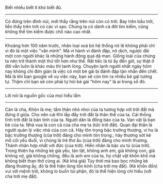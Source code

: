 Biết nhiều biết ít khó biết đủ.

---

Có đứng trên đỉnh núi, mới thấy rằng trên núi còn có trời.
Bay trên bầu trời, liền thấy trên trời có các vì sao.
Chúng ta có dành cả đời tìm kiếm, cũng không thể tìm kiếm được chỗ nào cao nhất.

---

Khoảng hơn 100 năm trước, nhân loại xoá bỏ hệ thống nô lệ không phải chỉ vì đó là một việc "văn minh". Mà vì hành vi đánh đập, nô dịch, ngược đãi một con người khác là những hành động quá dã man. Giống loài của chúng ta nên trở thành một thứ tốt hơn như thế. Rất tiếc là từ ấy đến giờ, sự thật ở đời vẫn luôn là khác máu thì tanh lòng.
Chuyện lạnh người nhất ngày hôm nay không chỉ đơn giản là việc có một bé gái bị đánh đập tàn nhẫn đến chết. Mà là khi bạn google về vụ việc này, bạn sẽ còn tìm ra nhiều bé gái tương tự. Thậm chí bạn sẽ còn phải tự hỏi bé gái "hôm nay" là ai trong số đó.

-------

Lời nói là nguồn gốc của mọi hiểu lầm

--------

Càn là cha, Khôn là mẹ; tấm thân nhỏ nhoi của ta tương hợp với trời đất mà đứng ở giữa. Cho nên cái Khí lấp đầy trời đất là thân thể của ta. Cái thống lĩnh trời đất là bản tính của ta. Người dân là đồng bào của ta. Vạn vật là bạn bè của ta. Nhà vua là con cả của cha mẹ ta (tức trời đất). Quan đại thần là người quản lý việc nhà của con cả. Hãy tôn trọng bậc trưởng thượng, vì họ là bậc trưởng thượng (của trời) đáng cho mình tôn trọng.; hãy thương xót kẻ mồ côi yếu đuối, vì chúng là trẻ thơ ấu (của trời) đáng cho mình thương. Thánh nhân hợp nhất với đức (của trời). Hiền nhân là bậc ưu tú (của trời). Trong thiên hạ những kẻ già yếu, tàn tật, không anh em, già không con, già không vợ, già không chồng, đều là anh em của ta, họ chật vật khốn khổ mà không biết than thở cùng ai. (Kẻ khá giả) Tùy thời mà bao bọc những kẻ đáng thương ấy, đó là thể hiện lòng tôn kính (cha trời mẹ đất). (Kẻ khốn đốn) vui với mệnh trời, không lo buồn tủi phận, đó là thể hiện lòng chí hiếu (với cha trời mẹ đất).